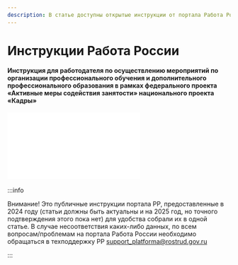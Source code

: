 ```yaml
---
description: В статье доступны открытые инструкции от портала Работа России
---
```


# Инструкции Работа России

#### Инструкция для работодателя по осуществлению мероприятий по организации профессионального обучения и дополнительного профессионального образования в рамках федерального проекта «Активные меры содействия занятости» национального проекта «Кадры»

![](<.gitbook/assets/Инструкция_для_работодателя_по_осуществлению_мероприятий_по_организации.pdf>)

:::info

Внимание! Это публичные инструкции портала РР, предоставленные в 2024 году (статьи должны быть актуальны и на 2025 год, но точного подтверждения этого пока нет) для удобства собрали их в одной статье. В случае несоответствия каких-либо данных,  по всем вопросам/проблемам на портала Работа России необходимо обращаться в техподдержку РР [support\_platforma@rostrud.gov.ru](mailto:support_platforma@rostrud.gov.ru)

:::
